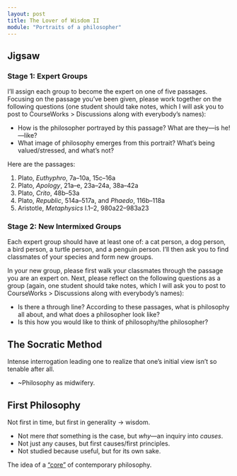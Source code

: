```yaml
---
layout: post
title: The Lover of Wisdom II
module: "Portraits of a philosopher"
---
```


## Jigsaw

### Stage 1: Expert Groups

I’ll assign each group to become the expert on one of five passages. Focusing on the passage you’ve been given, please work together on the following questions (one student should take notes, which I will ask you to post to CourseWorks > Discussions along with everybody’s names):

- How is the philosopher portrayed by this passage? What are they—is he!—like?
- What image of philosophy emerges from this portrait? What’s being valued/stressed, and what’s not?

Here are the passages:

1. Plato, *Euthyphro*, 7a–10a, 15c–16a
2. Plato, *Apology*, 21a–e, 23a–24a, 38a–42a
3. Plato, *Crito*, 48b–53a
4. Plato, *Republic*, 514a–517a, and *Phaedo*, 116b–118a
5. Aristotle, *Metaphysics* I.1–2, 980a22–983a23

### Stage 2: New Intermixed Groups

Each expert group should have at least one of: a cat person, a dog person, a bird person, a turtle person, and a penguin person. I’ll then ask you to find classmates of your species and form new groups.

In your new group, please first walk your classmates through the passage you are an expert on. Next, please reflect on the following questions as a group (again, one student should take notes, which I will ask you to post to CourseWorks > Discussions along with everybody’s names):

- Is there a through line? According to these passages, what is philosophy all about, and what does a philosopher look like?
- Is this how you would like to think of philosophy/the philosopher?

## The Socratic Method

Intense interrogation leading one to realize that one’s initial view isn’t so tenable after all.

- ~Philosophy as midwifery.

## First Philosophy

Not first in time, but first in generality -> wisdom.

- Not mere *that* something is the case, but *why*—an inquiry into *causes*.
- Not just any causes, but first causes/first principles.
- Not studied because useful, but for its own sake.

The idea of a [“core”](https://philjobs.org/job/show/29622) of contemporary philosophy.
